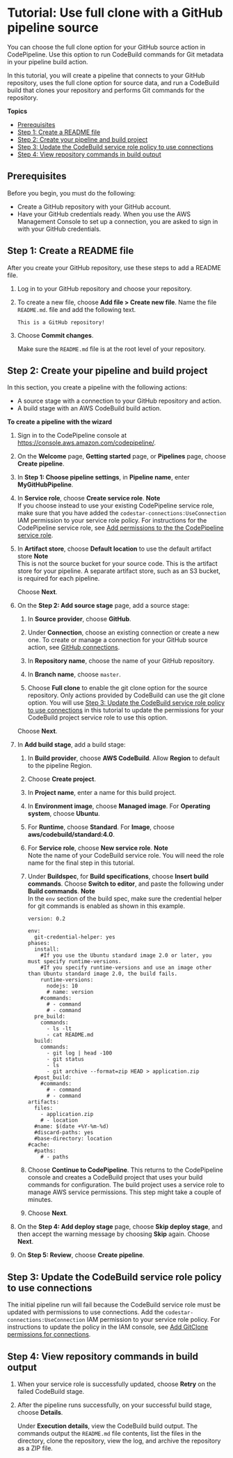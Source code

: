 # Tutorial: Use full clone with a GitHub pipeline source<a name="tutorials-github-gitclone"></a>

You can choose the full clone option for your GitHub source action in CodePipeline\. Use this option to run CodeBuild commands for Git metadata in your pipeline build action\.

In this tutorial, you will create a pipeline that connects to your GitHub repository, uses the full clone option for source data, and run a CodeBuild build that clones your repository and performs Git commands for the repository\.

**Topics**
+ [Prerequisites](#tutorials-github-gitclone-prereq)
+ [Step 1: Create a README file](#tutorials-github-gitclone-file)
+ [Step 2: Create your pipeline and build project](#tutorials-github-gitclone-pipeline)
+ [Step 3: Update the CodeBuild service role policy to use connections](#tutorials-github-gitclone-rolepolicy)
+ [Step 4: View repository commands in build output](#tutorials-github-gitclone-view)

## Prerequisites<a name="tutorials-github-gitclone-prereq"></a>

Before you begin, you must do the following:
+ Create a GitHub repository with your GitHub account\.
+ Have your GitHub credentials ready\. When you use the AWS Management Console to set up a connection, you are asked to sign in with your GitHub credentials\. 

## Step 1: Create a README file<a name="tutorials-github-gitclone-file"></a>

After you create your GitHub repository, use these steps to add a README file\.

1. Log in to your GitHub repository and choose your repository\.

1. To create a new file, choose **Add file > Create new file**\. Name the file `README.md`\. file and add the following text\.

   ```
   This is a GitHub repository!
   ```

1. Choose **Commit changes**\.

   Make sure the `README.md` file is at the root level of your repository\.

## Step 2: Create your pipeline and build project<a name="tutorials-github-gitclone-pipeline"></a>

In this section, you create a pipeline with the following actions:
+ A source stage with a connection to your GitHub repository and action\.
+ A build stage with an AWS CodeBuild build action\.

**To create a pipeline with the wizard**

1. Sign in to the CodePipeline console at [https://console\.aws\.amazon\.com/codepipeline/](https://console.aws.amazon.com/codepipeline/)\.

1. On the **Welcome** page, **Getting started** page, or **Pipelines** page, choose **Create pipeline**\.

1. In **Step 1: Choose pipeline settings**, in **Pipeline name**, enter **MyGitHubPipeline**\.

1. In **Service role**, choose **Create service role**\.
**Note**  
If you choose instead to use your existing CodePipeline service role, make sure that you have added the `codestar-connections:UseConnection` IAM permission to your service role policy\. For instructions for the CodePipeline service role, see [Add permissions to the the CodePipeline service role](https://docs.aws.amazon.com/codepipeline/latest/userguide/security-iam.html#how-to-update-role-new-services)\.

1. In **Artifact store**, choose **Default location** to use the default artifact store
**Note**  
This is not the source bucket for your source code\. This is the artifact store for your pipeline\. A separate artifact store, such as an S3 bucket, is required for each pipeline\.

   Choose **Next**\.

1. On the **Step 2: Add source stage** page, add a source stage:

   1. In **Source provider**, choose **GitHub**\.

   1. Under **Connection**, choose an existing connection or create a new one\. To create or manage a connection for your GitHub source action, see [GitHub connections](connections-github.md)\.

   1. In **Repository name**, choose the name of your GitHub repository\.

   1. In **Branch name**, choose `master`\.

   1. Choose **Full clone** to enable the git clone option for the source repository\. Only actions provided by CodeBuild can use the git clone option\. You will use [Step 3: Update the CodeBuild service role policy to use connections](#tutorials-github-gitclone-rolepolicy) in this tutorial to update the permissions for your CodeBuild project service role to use this option\.

   Choose **Next**\.

1. In **Add build stage**, add a build stage:

   1. In **Build provider**, choose **AWS CodeBuild**\. Allow **Region** to default to the pipeline Region\.

   1. Choose **Create project**\.

   1. In **Project name**, enter a name for this build project\.

   1. In **Environment image**, choose **Managed image**\. For **Operating system**, choose **Ubuntu**\.

   1. For **Runtime**, choose **Standard**\. For **Image**, choose **aws/codebuild/standard:4\.0**\.

   1. For **Service role**, choose **New service role**\.
**Note**  
Note the name of your CodeBuild service role\. You will need the role name for the final step in this tutorial\.

   1. Under **Buildspec**, for **Build specifications**, choose **Insert build commands**\. Choose **Switch to editor**, and paste the following under **Build commands**\.
**Note**  
In the `env` section of the build spec, make sure the credential helper for git commands is enabled as shown in this example\.

      ```
      version: 0.2
      
      env:
        git-credential-helper: yes
      phases:
        install:
          #If you use the Ubuntu standard image 2.0 or later, you must specify runtime-versions.
          #If you specify runtime-versions and use an image other than Ubuntu standard image 2.0, the build fails.
          runtime-versions:
            nodejs: 10
            # name: version
          #commands:
            # - command
            # - command
        pre_build:
          commands:
            - ls -lt
            - cat README.md
        build:
          commands:
            - git log | head -100
            - git status
            - ls
            - git archive --format=zip HEAD > application.zip
        #post_build:
          #commands:
            # - command
            # - command
      artifacts:
        files:
          - application.zip
          # - location
        #name: $(date +%Y-%m-%d)
        #discard-paths: yes
        #base-directory: location
      #cache:
        #paths:
          # - paths
      ```

   1. Choose **Continue to CodePipeline**\. This returns to the CodePipeline console and creates a CodeBuild project that uses your build commands for configuration\. The build project uses a service role to manage AWS service permissions\. This step might take a couple of minutes\.

   1. Choose **Next**\.

1. On the **Step 4: Add deploy stage** page, choose **Skip deploy stage**, and then accept the warning message by choosing **Skip** again\. Choose **Next**\.

1. On **Step 5: Review**, choose **Create pipeline**\.

## Step 3: Update the CodeBuild service role policy to use connections<a name="tutorials-github-gitclone-rolepolicy"></a>

The initial pipeline run will fail because the CodeBuild service role must be updated with permissions to use connections\. Add the `codestar-connections:UseConnection` IAM permission to your service role policy\. For instructions to update the policy in the IAM console, see [Add GitClone permissions for connections](troubleshooting.md#codebuild-role-connections)\.

## Step 4: View repository commands in build output<a name="tutorials-github-gitclone-view"></a>

1. When your service role is successfully updated, choose **Retry** on the failed CodeBuild stage\.

1. After the pipeline runs successfully, on your successful build stage, choose **Details**\.

   Under **Execution details**, view the CodeBuild build output\. The commands output the `README.md` file contents, list the files in the directory, clone the repository, view the log, and archive the repository as a ZIP file\.